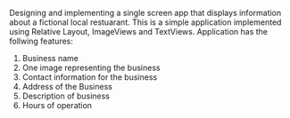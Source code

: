 Designing and implementing a single screen app that displays information about a fictional local restuarant. This is a simple application implemented using Relative Layout, ImageViews and TextViews.
Application has the follwing features:
 1. Business name
 2. One image representing the business
 3. Contact information for the business
 4. Address of the Business
 5. Description of business
 6. Hours of operation

